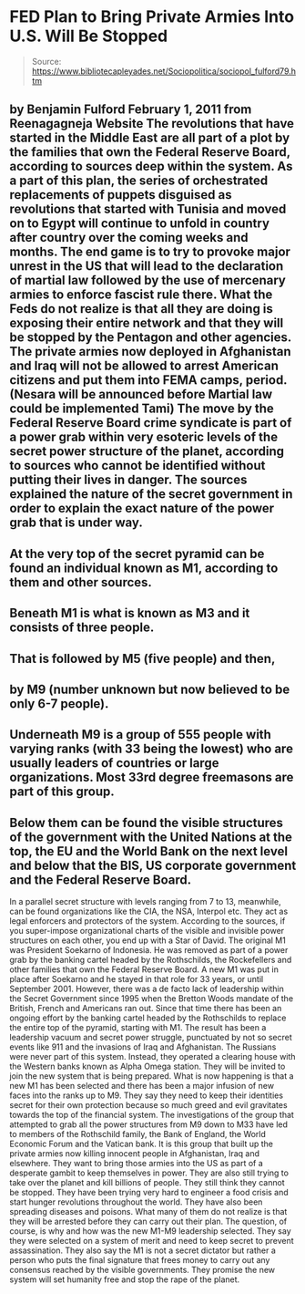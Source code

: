 # FED Plan to Bring Private Armies Into U.S. Will Be Stopped

> Source: https://www.bibliotecapleyades.net/Sociopolitica/sociopol_fulford79.htm

by Benjamin Fulford
February 1, 2011
from
Reenagagneja Website
The revolutions that have started in the
Middle East are all part of a plot by the families that own the
Federal Reserve Board, according to sources deep within the
system.
As a part of this plan, the series of
orchestrated replacements of puppets disguised as revolutions that started
with Tunisia and moved on to Egypt will continue to unfold in country after
country over the coming weeks and months. The end game is to try to provoke
major unrest in the US that will lead to the
declaration of martial law
followed by the use of mercenary armies to enforce fascist rule there.
What the Feds do not realize is that all they
are doing is exposing their entire network and that they will be stopped by
the Pentagon and other agencies.
The private armies now deployed in
Afghanistan and Iraq will not be allowed to arrest American citizens and put
them into
FEMA camps, period. (Nesara
will be announced before Martial law could be implemented
Tami)
The move by the Federal Reserve Board crime syndicate is part of a power
grab within very esoteric levels of the secret power structure of the
planet, according to sources who cannot be identified without putting their
lives in danger.
The sources explained the nature of the secret government in order to
explain the exact nature of the power grab that is under way.
-
At the very
top of the secret pyramid can be found an individual known as M1, according
to them and other sources.
-
Beneath M1 is what is known as M3 and it consists
of three people.
-
That is followed by M5 (five people) and then,
-
by
M9 (number unknown but now believed to be only 6-7 people).
-
Underneath M9 is a group of 555 people with varying ranks (with 33 being the
lowest) who are usually leaders of countries or large organizations. Most
33rd degree freemasons are part of this group.
-
Below them can be found the visible structures of the government with
the United Nations
at the top, the EU and the
World Bank on the next level and below that
the BIS, US corporate government and the Federal Reserve Board.
-
In a parallel secret structure with levels ranging from 7 to 13, meanwhile,
can be found organizations like
the CIA,
the NSA,
Interpol etc. They act as legal enforcers and protectors of the system.
According to the sources, if you super-impose organizational charts of the
visible and invisible power structures on each other, you end up with a Star
of David.
The original M1 was President
Soekarno of Indonesia.
He was removed
as part of a power grab by the banking cartel headed by the
Rothschilds, the
Rockefellers and other
families that own the Federal Reserve Board.
A new M1 was put in place after Soekarno and he stayed in that role for 33
years, or until September 2001. However, there was a de facto lack of
leadership within the
Secret Government since 1995 when the
Bretton Woods
mandate of the British, French and Americans ran out.
Since that time there has been an ongoing effort by the banking cartel
headed by the Rothschilds to replace the entire top of the pyramid, starting
with M1.
The result has been a leadership vacuum and
secret power struggle, punctuated by not so secret events like
911 and the
invasions of Iraq and Afghanistan. The Russians were never part of this
system.
Instead, they operated a clearing house with the Western banks known
as
Alpha Omega station. They will be invited to join the new system that is
being prepared.
What is now happening is that a new M1 has been selected and there has been
a major infusion of new faces into the ranks up to M9. They say they need to
keep their identities secret for their own protection because so much greed
and evil gravitates towards the top of the financial system.
The investigations of the group that attempted to grab all the power
structures from M9 down to M33 have led to members of the Rothschild family,
the Bank of England, the World Economic Forum and the Vatican bank.
It is this group that built up the private armies now killing innocent
people in Afghanistan, Iraq and elsewhere.
They want to bring those armies into the US as
part of a desperate gambit to keep themselves in power. They are also still
trying to take over the planet and kill billions of people. They still think
they cannot be stopped.
They have been trying very hard to engineer a
food crisis and start hunger
revolutions throughout the world. They have also been spreading diseases and
poisons.
What many of them do not realize is that they will be arrested before they
can carry out their plan.
The question, of course, is why and how was the new M1-M9 leadership
selected. They say they were selected on a system of merit and need to keep
secret to prevent assassination. They also say the M1 is not a secret
dictator but rather a person who puts the final signature that frees money
to carry out any consensus reached by the visible governments.
They promise the new system will set humanity
free and stop the rape of the planet.
